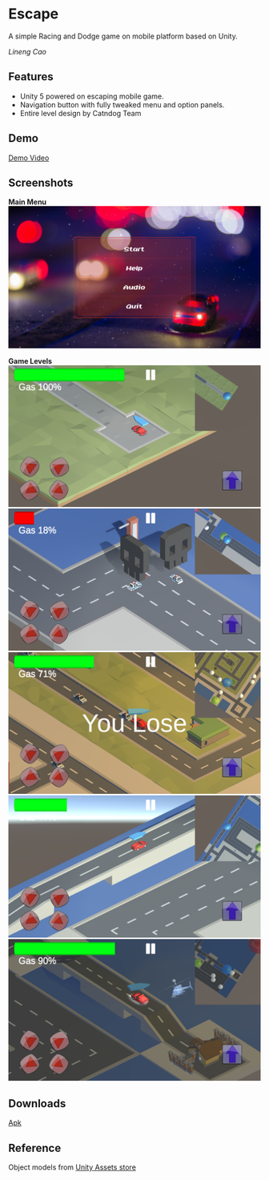 # Escape

A simple Racing and Dodge game on mobile platform based on Unity.

_Lineng Cao_

## Features

- Unity 5 powered on escaping mobile game.
- Navigation button with fully tweaked menu and option panels.
- Entire level design by Catndog Team

## Demo
[Demo Video](https://www.youtube.com/watch?v=WGPzNuo5j88)

## Screenshots

__Main Menu__
![](./screenshots/Screenshot_20190508-010934.png)

__Game Levels__
![](./screenshots/Screenshot_20190508-010950.png)
![](./screenshots/Screenshot_20190508-011005.png)
![](./screenshots/Screenshot_20190508-011108.png)
![](./screenshots/Screenshot_20190508-011143.png)
![](./screenshots/Screenshot_20190508-011216.png)

## Downloads

[Apk](https://gitlab.com/vcec/escape/raw/master/apk/Escape_alpha_v6.apk)

## Reference
Object models from [Unity Assets store](https://assetstore.unity.com/)
